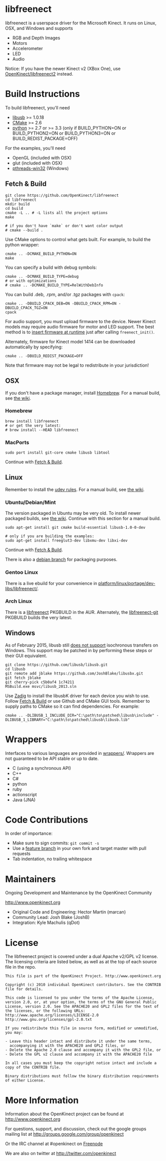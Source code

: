 libfreenect
===========

libfreenect is a userspace driver for the Microsoft Kinect.
It runs on Linux, OSX, and Windows and supports

- RGB and Depth Images
- Motors
- Accelerometer
- LED
- Audio

Notice: If you have the newer Kinect v2 (XBox One), use [OpenKinect/libfreenect2](https://github.com/OpenKinect/libfreenect2) instead.


# Build Instructions

To build libfreenect, you'll need

- [libusb](http://libusb.info) >= 1.0.18
- [CMake](http://cmake.org) >= 2.6
- [python](http://python.org) >= 2.7 or >= 3.3 (only if BUILD_PYTHON=ON or BUILD_PYTHON2=ON or BUILD_PYTHON3=ON or BUILD_REDIST_PACKAGE=OFF)

For the examples, you'll need

- OpenGL   (included with OSX)
- glut     (included with OSX)
- [pthreads-win32](http://sourceforge.net/projects/pthreads4w/) (Windows)

## <a name="fetch-build"></a>Fetch & Build

    git clone https://github.com/OpenKinect/libfreenect
    cd libfreenect
    mkdir build
    cd build
    cmake -L .. # -L lists all the project options
    make

    # if you don't have `make` or don't want color output
    # cmake --build .

Use CMake options to control what gets built.
For example, to build the python wrapper:

    cmake .. -DCMAKE_BUILD_PYTHON=ON
    make

You can specify a build with debug symbols:

    cmake .. -DCMAKE_BUILD_TYPE=debug
    # or with optimizations
    # cmake .. -DCMAKE_BUILD_TYPE=RelWithDebInfo

You can build .deb, .rpm, and/or .tgz packages with `cpack`:

    cmake .. -DBUILD_CPACK_DEB=ON -DBUILD_CPACK_RPM=ON -DBUILD_CPACK_TGZ=ON
    cpack

For audio support, you must upload firmware to the device.
Newer Kinect models may require audio firmware for motor and LED support.
The best method is to [insert firmware at runtime](https://github.com/OpenKinect/libfreenect/issues/376#issuecomment-41211251) just after calling `freenect_init()`.

Alternately, firmware for Kinect model 1414 can be downloaded automatically by specifying:

    cmake .. -DBUILD_REDIST_PACKAGE=OFF

Note that firmware may not be legal to redistribute in your jurisdiction!

## OSX

If you don't have a package manager, install [Homebrew](http://brew.sh/).
For a manual build, see [the wiki](http://openkinect.org/wiki/Getting_Started#Manual_Build_under_OSX).

### Homebrew

    brew install libfreenect
    # or get the very latest:
    # brew install --HEAD libfreenect

### MacPorts

    sudo port install git-core cmake libusb libtool

Continue with [Fetch & Build](#fetch-build).


## Linux

Remember to install the [udev rules](https://github.com/OpenKinect/libfreenect/tree/master/platform/linux/udev).
For a manual build, see [the wiki](http://openkinect.org/wiki/Getting_Started#Manual_Build_on_Linux).

### Ubuntu/Debian/Mint

The version packaged in Ubuntu may be very old.
To install newer packaged builds, see [the wiki](http://openkinect.org/wiki/Getting_Started#Ubuntu.2FDebian).
Continue with this section for a manual build.

    sudo apt-get install git cmake build-essential libusb-1.0-0-dev

    # only if you are building the examples:
    sudo apt-get install freeglut3-dev libxmu-dev libxi-dev

Continue with [Fetch & Build](#fetch-build).

There is also a [debian branch](https://github.com/OpenKinect/libfreenect/tree/debian) for packaging purposes.

### Gentoo Linux

There is a live ebuild for your convenience in [platform/linux/portage/dev-libs/libfreenect/](https://github.com/OpenKinect/libfreenect/tree/master/platform/linux/portage/dev-libs/libfreenect).

### Arch Linux

There is a [libfreenect](https://aur.archlinux.org/packages/libfreenect) PKGBUILD in the AUR.
Alternately, the [libfreenect-git](https://aur.archlinux.org/packages/libfreenect-git) PKGBUILD builds the very latest.


## Windows

As of February 2015, libusb still [does not support](https://github.com/libusb/libusb/issues/46) isochronous transfers on Windows.
This support may be patched in by performing these steps or their GUI equivalent.

    git clone https://github.com/libusb/libusb.git
    cd libusb
    git remote add jblake https://github.com/JoshBlake/libusbx.git
    git fetch jblake
    git cherry-pick c5b0af4 1c74211
    MSBuild.exe msvc/libusb_2013.sln

Use [Zadig](http://zadig.akeo.ie/) to install the libusbK driver for each device you wish to use.
Follow [Fetch & Build](#fetch-build) or use Github and CMake GUI tools.
Remember to supply paths to CMake so it can find dependencies.
For example:

    cmake .. -DLIBUSB_1_INCLUDE_DIR="C:\path\to\patched\libusb\include" -DLIBUSB_1_LIBRARY="C:\path\to\patched\libusb\libusb.lib"


# Wrappers

Interfaces to various languages are provided in [wrappers/](https://github.com/OpenKinect/libfreenect/tree/master/wrappers).
Wrappers are not guaranteed to be API stable or up to date.

- C (using a synchronous API)
- C++
- C#
- python
- ruby
- actionscript
- Java (JNA)

# Code Contributions

In order of importance:

- Make sure to sign commits: `git commit -s`
- Use a [feature branch](https://www.atlassian.com/git/workflows#!workflow-feature-branch) in your own fork and target master with pull requests
- Tab indentation, no trailing whitespace


# Maintainers

Ongoing Development and Maintenance by the OpenKinect Community

http://www.openkinect.org

- Original Code and Engineering: Hector Martin (marcan)
- Community Lead: Josh Blake (JoshB)
- Integration: Kyle Machulis (qDot)


# License

The libfreenect project is covered under a dual Apache v2/GPL v2
license. The licensing criteria are listed below, as well as at the
top of each source file in the repo.

```
This file is part of the OpenKinect Project. http://www.openkinect.org

Copyright (c) 2010 individual OpenKinect contributors. See the CONTRIB
file for details.

This code is licensed to you under the terms of the Apache License,
version 2.0, or, at your option, the terms of the GNU General Public
License, version 2.0. See the APACHE20 and GPL2 files for the text of
the licenses, or the following URLs:
http://www.apache.org/licenses/LICENSE-2.0
http://www.gnu.org/licenses/gpl-2.0.txt

If you redistribute this file in source form, modified or unmodified,
you may:

- Leave this header intact and distribute it under the same terms,
  accompanying it with the APACHE20 and GPL2 files, or
- Delete the Apache 2.0 clause and accompany it with the GPL2 file, or
- Delete the GPL v2 clause and accompany it with the APACHE20 file

In all cases you must keep the copyright notice intact and include a
copy of the CONTRIB file.

Binary distributions must follow the binary distribution requirements
of either License.
```


# More Information

Information about the OpenKinect project can be found at http://www.openkinect.org

For questions, support, and discussion, check out the google groups mailing list at http://groups.google.com/group/openkinect

Or the IRC channel at \#openkinect on [Freenode](http://freenode.net/)

We are also on twitter at http://twitter.com/openkinect
